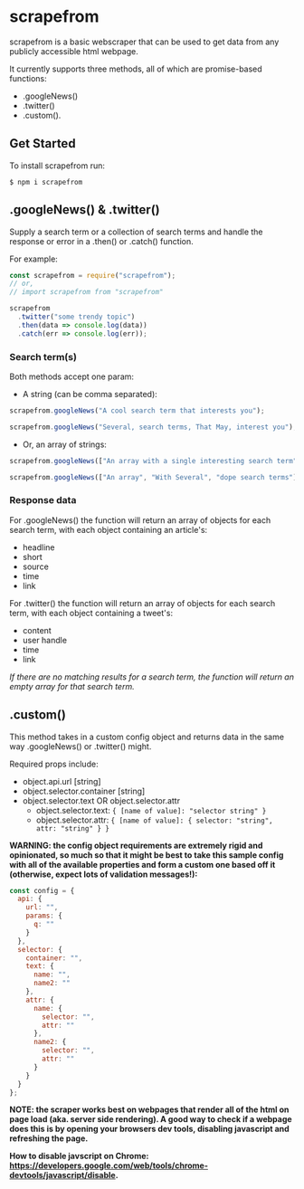 # scrapefrom

scrapefrom is a basic webscraper that can be used to get data from any publicly accessible html webpage.

It currently supports three methods, all of which are promise-based functions:

- .googleNews()
- .twitter()
- .custom().

## Get Started

To install scrapefrom run:

```
$ npm i scrapefrom
```

## .googleNews() & .twitter()

Supply a search term or a collection of search terms and handle the response or error in a .then() or .catch() function.

For example:

```javascript
const scrapefrom = require("scrapefrom");
// or,
// import scrapefrom from "scrapefrom"

scrapefrom
  .twitter("some trendy topic")
  .then(data => console.log(data))
  .catch(err => console.log(err));
```

### Search term(s)

Both methods accept one param:

- A string (can be comma separated):

```javascript
scrapefrom.googleNews("A cool search term that interests you");
```

```javascript
scrapefrom.googleNews("Several, search terms, That May, interest you");
```

- Or, an array of strings:

```javascript
scrapefrom.googleNews(["An array with a single interesting search term"]);
```

```javascript
scrapefrom.googleNews(["An array", "With Several", "dope search terms"]);
```

### Response data

For .googleNews() the function will return an array of objects for each search term, with each object containing an article's:

- headline
- short
- source
- time
- link

For .twitter() the function will return an array of objects for each search term, with each object containing a tweet's:

- content
- user handle
- time
- link

_If there are no matching results for a search term, the function will return an empty array for that search term._

## .custom()

This method takes in a custom config object and returns data in the same way .googleNews() or .twitter() might.

Required props include:

- object.api.url [string]
- object.selector.container [string]
- object.selector.text OR object.selector.attr
  - object.selector.text: `{ [name of value]: "selector string" }`
  - object.selector.attr: `{ [name of value]: { selector: "string", attr: "string" } }`

**WARNING: the config object requirements are extremely rigid and opinionated, so much so that it might be best to take this sample config with all of the available properties and form a custom one based off it (otherwise, expect lots of validation messages!):**

```javascript
const config = {
  api: {
    url: "",
    params: {
      q: ""
    }
  },
  selector: {
    container: "",
    text: {
      name: "",
      name2: ""
    },
    attr: {
      name: {
        selector: "",
        attr: ""
      },
      name2: {
        selector: "",
        attr: ""
      }
    }
  }
};
```

**NOTE: the scraper works best on webpages that render all of the html on page load (aka. server side rendering). A good way to check if a webpage does this is by opening your browsers dev tools, disabling javascript and refreshing the page.**

**How to disable javscript on Chrome: https://developers.google.com/web/tools/chrome-devtools/javascript/disable.**
